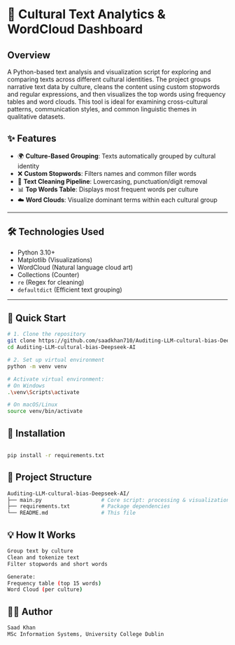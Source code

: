 # 🧠 Cultural Text Analytics & WordCloud Dashboard

## Overview

A Python-based text analysis and visualization script for exploring and comparing texts across different cultural identities. The project groups narrative text data by culture, cleans the content using custom stopwords and regular expressions, and then visualizes the top words using frequency tables and word clouds. This tool is ideal for examining cross-cultural patterns, communication styles, and common linguistic themes in qualitative datasets.

## ✨ Features

- 🌍 **Culture-Based Grouping**: Texts automatically grouped by cultural identity
- ❌ **Custom Stopwords**: Filters names and common filler words
- 🧹 **Text Cleaning Pipeline**: Lowercasing, punctuation/digit removal
- 📊 **Top Words Table**: Displays most frequent words per culture
- ☁️ **Word Clouds**: Visualize dominant terms within each cultural group

---

## 🛠️ Technologies Used

- Python 3.10+
- Matplotlib (Visualizations)
- WordCloud (Natural language cloud art)
- Collections (Counter)
- `re` (Regex for cleaning)
- `defaultdict` (Efficient text grouping)

---

## 🚀 Quick Start

```bash
# 1. Clone the repository
git clone https://github.com/saadkhan710/Auditing-LLM-cultural-bias-Deepseek-AI.git
cd Auditing-LLM-cultural-bias-Deepseek-AI

# 2. Set up virtual environment
python -m venv venv

# Activate virtual environment:
# On Windows
.\venv\Scripts\activate

# On macOS/Linux
source venv/bin/activate

```

## 🔧 Installation
```bash

pip install -r requirements.txt

```

## 📁 Project Structure
```bash
Auditing-LLM-cultural-bias-Deepseek-AI/
├── main.py                   # Core script: processing & visualizations
├── requirements.txt          # Package dependencies
└── README.md                 # This file
```

## 💡 How It Works
```bash
Group text by culture
Clean and tokenize text
Filter stopwords and short words

Generate:
Frequency table (top 15 words)
Word Cloud (per culture)

```

## 👨‍💻 Author
```bash
Saad Khan
MSc Information Systems, University College Dublin
```



